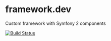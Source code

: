 # framework.dev
Custom framework with Symfony 2 components

[![Build Status](https://travis-ci.org/robertke/framework.dev.svg?branch=master)](https://travis-ci.org/robertke/framework.dev)
